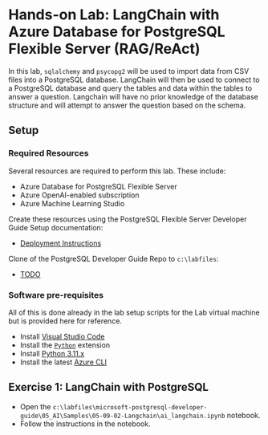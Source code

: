 # Hands-on Lab: LangChain with Azure Database for PostgreSQL Flexible Server (RAG/ReAct)

In this lab, `sqlalchemy` and `psycopg2` will be used to import data from CSV files into a PostgreSQL database.  LangChain will then be used to connect to a PostgreSQL database and query the tables and data within the tables to answer a question. Langchain will have no prior knowledge of the database structure and will attempt to answer the question based on the schema.

## Setup

### Required Resources

Several resources are required to perform this lab. These include:

- Azure Database for PostgreSQL Flexible Server
- Azure OpenAI-enabled subscription
- Azure Machine Learning Studio

Create these resources using the PostgreSQL Flexible Server Developer Guide Setup documentation:

- [Deployment Instructions](../../../11_03_Setup/00_Template_Deployment_Instructions.md)

Clone of the PostgreSQL Developer Guide Repo to `c:\labfiles`:

- [TODO]()

### Software pre-requisites

All of this is done already in the lab setup scripts for the Lab virtual machine but is provided here for reference.

- Install [Visual Studio Code](https://code.visualstudio.com/download)
- Install the [`Python`](https://marketplace.visualstudio.com/items?itemName=ms-python.python) extension
- Install [Python 3.11.x](https://www.python.org/downloads/)
- Install the latest [Azure CLI](https://learn.microsoft.com/cli/azure/install-azure-cli-windows?tabs=powershell)

## Exercise 1: LangChain with PostgreSQL

- Open the `c:\labfiles\microsoft-postgresql-developer-guide\05_AI\Samples\05-09-02-Langchain\ai_langchain.ipynb` notebook.
- Follow the instructions in the notebook.
